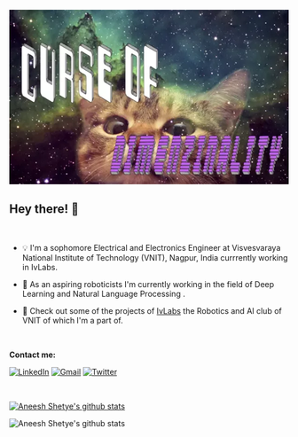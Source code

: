 ![img ](images/curse_of_dimensionality.png)

## Hey there! 👋
<br>

- 💡 I'm a sophomore Electrical and Electronics Engineer at Visvesvaraya National Institute of Technology (VNIT), Nagpur, India currrently working in IvLabs.


- 🤖 As an aspiring roboticists I'm currently working in the field of Deep Learning and Natural Language Processing .


- 🔬 Check out some of the projects of [IvLabs](https://www.ivlabs.in/) the Robotics and AI club of VNIT of which I'm a part of.
<br>

**Contact me:**

[![LinkedIn](https://img.shields.io/badge/LinkedIn-blue?style=for-the-badge&logo=Linkedin&logoColor=white)](https://www.linkedin.com/in/aneesh-shetye-35b760197/)
[![Gmail](https://img.shields.io/badge/Gmail-red?style=for-the-badge&logo=gmail&logoColor=white)](mailto:aneeshashetye@gmail.com)
[![Twitter](https://img.shields.io/badge/Twitter-blue?style=for-the-badge&logo=twitter&logoColor=white)](https://twitter.com/shetye_aneesh)

<br>

[![Aneesh Shetye's github stats](https://github-readme-stats.vercel.app/api?username=aneesh-shetye&show_icons=true&theme=radical)](https://github.com/aneesh-shetye/github-readme-stats)


![Aneesh Shetye's github stats](https://github-readme-stats.vercel.app/api/top-langs/?username=aneesh-shetye&layout=compact&theme=dark)
